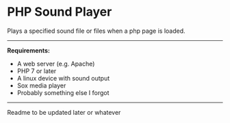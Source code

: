 # PHP Sound Player
Plays a specified sound file or files when a php page is loaded.
- - -
**Requirements:**
- A web server (e.g. Apache)
- PHP 7 or later
- A linux device with sound output
- Sox media player
- Probably something else I forgot
---
Readme to be updated later or whatever
